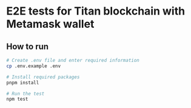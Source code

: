# E2E tests for Titan blockchain with Metamask wallet

## How to run

```bash
# Create .env file and enter required information
cp .env.example .env

# Install required packages
pnpm install

# Run the test
npm test
```
